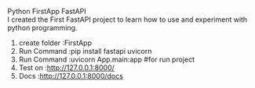 Python FirstApp FastAPI<br>
    I created the First FastAPI project to learn how to use and experiment with python programming.

1. create folder :FirstApp
2. Run Command :pip install fastapi uvicorn
3. Run Command :uvicorn App.main:app #for run project
4. Test on :http://127.0.0.1:8000/
5. Docs :http://127.0.0.1:8000/docs